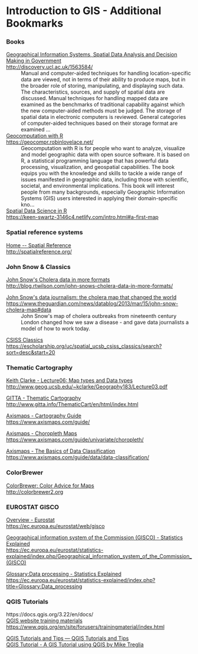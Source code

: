 <H1>Introduction to GIS - Additional Bookmarks</H1>
<DL>
	<H3> Books </H3>
		<DT><A HREF="http://discovery.ucl.ac.uk/1563584/" ADD_DATE="1549494088" LAST_MODIFIED="1549494088" TAGS="">Geographical Information Systems, Spatial Data Analysis and Decision Making in Government<br>
http://discovery.ucl.ac.uk/1563584/		
		</A>
		<DD>Manual and computer-aided techniques for handling location-specific data are viewed, not in terms of their ability to produce maps, but in the broader role of storing, manipulating, and displaying such data. The characteristics, sources, and supply of spatial data are discussed. Manual techniques for handling mapped data are examined as the benchmarks of traditional capability against which the new computer-aided methods must be judged. The storage of spatial data in electronic computers is reviewed. General categories of computer-aided techniques based on their storage format are examined ...
		<DT><A HREF="https://geocompr.robinlovelace.net/" ADD_DATE="1549466001" LAST_MODIFIED="1549466001" TAGS="">Geocomputation with R<br>
https://geocompr.robinlovelace.net/		
		</A>
		<DD>Geocomputation with R is for people who want to analyze, visualize and model geographic data with open source software. It is based on R, a statistical programming language that has powerful data processing, visualization, and geospatial capabilities. The book equips you with the knowledge and skills to tackle a wide range of issues manifested in geographic data, including those with scientific, societal, and environmental implications. This book will interest people from many backgrounds, especially Geographic Information Systems (GIS) users interested in applying their domain-specific kno...
		<DT><A HREF="https://keen-swartz-3146c4.netlify.com/intro.html#a-first-map" ADD_DATE="1549465528" LAST_MODIFIED="1549465528" TAGS="">Spatial Data Science in R<br>
		https://keen-swartz-3146c4.netlify.com/intro.html#a-first-map</A>
	<H3> Spatial reference systems </H3>		
		<DT><A HREF="http://spatialreference.org/" ADD_DATE="1549400732" LAST_MODIFIED="1549400732" TAGS="">Home -- Spatial Reference<br>
http://spatialreference.org/
	</A>
	<H3> John Snow & Classics</H3>		
		<DT><A HREF="http://blog.rtwilson.com/john-snows-cholera-data-in-more-formats/" ADD_DATE="1549312338" LAST_MODIFIED="1549312338" TAGS="">John Snow&#39;s Cholera data in more formats<br>
http://blog.rtwilson.com/john-snows-cholera-data-in-more-formats/		
		</A><p></p>
		<DT><A HREF="https://www.theguardian.com/news/datablog/2013/mar/15/john-snow-cholera-map#data" ADD_DATE="1549312331" LAST_MODIFIED="1549312331" TAGS="">John Snow&#39;s data journalism: the cholera map that changed the world<br>
https://www.theguardian.com/news/datablog/2013/mar/15/john-snow-cholera-map#data		
		</A>
		<DD>John Snow&#39;s map of cholera outbreaks from nineteenth century London changed how we saw a disease - and gave data journalists a model of how to work today.<p></p>
		<DT><A HREF="https://escholarship.org/uc/spatial_ucsb_csiss_classics/search?sort=desc&start=20" ADD_DATE="1549280316" LAST_MODIFIED="1549280316" TAGS="">CSISS Classics<br>
https://escholarship.org/uc/spatial_ucsb_csiss_classics/search?sort=desc&start=20	</A><p></p>
	<H3>Thematic Cartography </H3>
		<DT><A HREF="http://www.geog.ucsb.edu/~kclarke/Geography183/Lecture03.pdf" ADD_DATE="1549358319" LAST_MODIFIED="1549358319" TAGS="">Keith Clarke - Lecture06: Map types and Data types<br>
http://www.geog.ucsb.edu/~kclarke/Geography183/Lecture03.pdf		
		</A><p></p>			
		<DT><A HREF="http://www.gitta.info/ThematicCart/en/html/index.html" ADD_DATE="1549358868" LAST_MODIFIED="1549358868" TAGS="">GITTA - Thematic Cartography<br>
http://www.gitta.info/ThematicCart/en/html/index.html</A><p></p>
		<DT><A HREF="https://www.axismaps.com/guide/" ADD_DATE="1549311057" LAST_MODIFIED="1549311057" TAGS="">Axismaps - Cartography Guide<br>
				https://www.axismaps.com/guide/</A><p></p>
		<DT><A HREF="https://www.axismaps.com/guide/univariate/choropleth/" ADD_DATE="1549310986" LAST_MODIFIED="1549310986" TAGS="">Axismaps - Choropleth Maps<br>
		https://www.axismaps.com/guide/univariate/choropleth/</A><p></p>
		<DT><A HREF="https://www.axismaps.com/guide/data/data-classification/" ADD_DATE="1549311250" LAST_MODIFIED="1549311250" TAGS="">Axismaps - The Basics of Data Classification<br>
			https://www.axismaps.com/guide/data/data-classification/</A><p></p>
	<h3>ColorBrewer</h3>
		<DT><A HREF="http://colorbrewer2.org/#type=sequential&scheme=BuGn&n=3" ADD_DATE="1549310562" LAST_MODIFIED="1549310562" TAGS="">ColorBrewer: Color Advice for Maps<br>
		http://colorbrewer2.org</A><p></p>
	   <H3> EUROSTAT GISCO </H3>
	   		<DT><A HREF="https://ec.europa.eu/eurostat/web/gisco" ADD_DATE="1549308852" LAST_MODIFIED="1549308852" TAGS="">Overview - Eurostat<br>
		https://ec.europa.eu/eurostat/web/gisco</A><p></p>
				<DT><A HREF="https://ec.europa.eu/eurostat/statistics-explained/index.php/Geographical_information_system_of_the_Commission_(GISCO)" ADD_DATE="1549308862" LAST_MODIFIED="1549308862" TAGS="">Geographical information system of the Commission (GISCO) - Statistics Explained<br>
https://ec.europa.eu/eurostat/statistics-explained/index.php/Geographical_information_system_of_the_Commission_(GISCO)</A><p></p>				
		<DT><A HREF="https://ec.europa.eu/eurostat/statistics-explained/index.php?title=Glossary:Data_processing" ADD_DATE="1549308997" LAST_MODIFIED="1549308997" TAGS="">Glossary:Data processing - Statistics Explained<br>
https://ec.europa.eu/eurostat/statistics-explained/index.php?title=Glossary:Data_processing</A><p></p>
	<H3>QGIS Tutorials </H3>		
		https://docs.qgis.org/3.22/en/docs/
		<DT><A HREF="https://www.qgis.org/en/site/forusers/trainingmaterial/index.html" ADD_DATE="1549280116" LAST_MODIFIED="1549280116" TAGS="">QGIS website training materials<br>
https://www.qgis.org/en/site/forusers/trainingmaterial/index.html</A><p></p>
		<DT><A HREF="https://www.qgistutorials.com/en/" ADD_DATE="1549280106" LAST_MODIFIED="1549280106" TAGS="">QGIS Tutorials and Tips — QGIS Tutorials and Tips</A>
		<DT><A HREF="https://mltconsecol.github.io/QGIS-Tutorial/" ADD_DATE="1549280183" LAST_MODIFIED="1549280183" TAGS="">QGIS Tutorial - A GIS Tutorial using QGIS by Mike Treglia</A>
	</DL>
	
